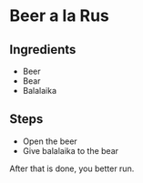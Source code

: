 Beer a la Rus
=============

Ingredients
-----------

* Beer
* Bear
* Balalaika

Steps
-----

* Open the beer
* Give balalaika to the bear

After that is done, you better run.
